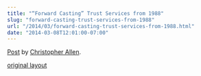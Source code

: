 ```yaml
---
title: "“Forward Casting” Trust Services from 1988"
slug: "forward-casting-trust-services-from-1988"
url: "/2014/03/forward-casting-trust-services-from-1988.html"
date: "2014-03-08T12:01:00-07:00"
---
```

<div id="fb-root"></div> <script id="facebook-jssdk" src="//connect.facebook.net/en_US/all.js#xfbml=1"></script>
<div class="fb-post" data-href="https://www.facebook.com/photo.php?fbid=10152279839805540&amp;set=a.10151448135285540.528067.503345539&amp;type=1" data-width="600"><div class="fb-xfbml-parse-ignore"><a href="https://www.facebook.com/photo.php?fbid=10152279839805540&amp;set=a.10151448135285540.528067.503345539&amp;type=1">Post</a> by <a href="https://www.facebook.com/ChristopherRayAllen">Christopher Allen</a>.</div></div>
<p class="previous"><a href="/previous/2014/03/forward-casting-trust-services-from-1988.html" rel="syndication nofollow" class="u-syndication" >original layout</a></p>
